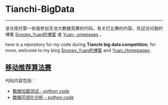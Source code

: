 # Tianchi-BigData #
-----

该仓库托管一些我参加天池大数据竞赛的代码。有关打比赛的内容，欢迎访问我的博客 [Snoopy_Yuan的博客](http://blog.csdn.net/snoopy_yuan) 或 [Yuan- omepages](https://py131.github.io/) 。

here is a repository for my code during **Tianchi big data competition**, for more, welcome to my blog [Snoopy_Yuan的博客](http://blog.csdn.net/snoopy_yuan) and [Yuan_Homepages](https://py131.github.io/) .

## [移动推荐算法赛](https://tianchi.aliyun.com/getStart/introduction.htm?spm=5176.100066.333.1.jRXOx1&raceId=231522) ##

代码内容包括：

 - [数据加载测试 - python code](./Mobile_Recommendation/time_test_of_data_loading.py)
 - [数据可视化分析 - python code](./Mobile_Recommendation/data_analysis.py)

